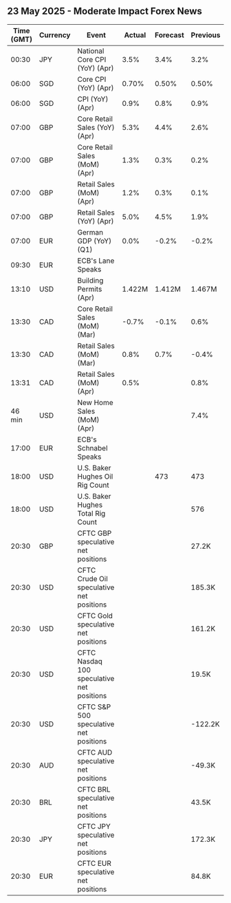 ## 23 May 2025 - Moderate Impact Forex News

| Time (GMT) | Currency | Event | Actual | Forecast | Previous |
|------|----------|-------|--------|----------|----------|
| 00:30 | JPY | National Core CPI (YoY) (Apr) | 3.5% | 3.4% | 3.2% |
| 06:00 | SGD | Core CPI (YoY) (Apr) | 0.70% | 0.50% | 0.50% |
| 06:00 | SGD | CPI (YoY) (Apr) | 0.9% | 0.8% | 0.9% |
| 07:00 | GBP | Core Retail Sales (YoY) (Apr) | 5.3% | 4.4% | 2.6% |
| 07:00 | GBP | Core Retail Sales (MoM) (Apr) | 1.3% | 0.3% | 0.2% |
| 07:00 | GBP | Retail Sales (MoM) (Apr) | 1.2% | 0.3% | 0.1% |
| 07:00 | GBP | Retail Sales (YoY) (Apr) | 5.0% | 4.5% | 1.9% |
| 07:00 | EUR | German GDP (YoY) (Q1) | 0.0% | -0.2% | -0.2% |
| 09:30 | EUR | ECB's Lane Speaks |  |  |  |
| 13:10 | USD | Building Permits (Apr) | 1.422M | 1.412M | 1.467M |
| 13:30 | CAD | Core Retail Sales (MoM) (Mar) | -0.7% | -0.1% | 0.6% |
| 13:30 | CAD | Retail Sales (MoM) (Mar) | 0.8% | 0.7% | -0.4% |
| 13:31 | CAD | Retail Sales (MoM) (Apr) | 0.5% |  | 0.8% |
| 46 min | USD | New Home Sales (MoM) (Apr) |  |  | 7.4% |
| 17:00 | EUR | ECB's Schnabel Speaks |  |  |  |
| 18:00 | USD | U.S. Baker Hughes Oil Rig Count |  | 473 | 473 |
| 18:00 | USD | U.S. Baker Hughes Total Rig Count |  |  | 576 |
| 20:30 | GBP | CFTC GBP speculative net positions |  |  | 27.2K |
| 20:30 | USD | CFTC Crude Oil speculative net positions |  |  | 185.3K |
| 20:30 | USD | CFTC Gold speculative net positions |  |  | 161.2K |
| 20:30 | USD | CFTC Nasdaq 100 speculative net positions |  |  | 19.5K |
| 20:30 | USD | CFTC S&P 500 speculative net positions |  |  | -122.2K |
| 20:30 | AUD | CFTC AUD speculative net positions |  |  | -49.3K |
| 20:30 | BRL | CFTC BRL speculative net positions |  |  | 43.5K |
| 20:30 | JPY | CFTC JPY speculative net positions |  |  | 172.3K |
| 20:30 | EUR | CFTC EUR speculative net positions |  |  | 84.8K |
